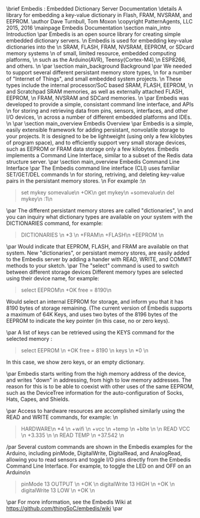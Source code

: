 \brief		Embedis : Embedded Dictionary Server Documentation
\details	A library for embedding a key-value dictionary in Flash, FRAM, NVSRAM, and EEPROM. 
\author		Dave Turnbull, Tom Moxon
\copyright	PatternAgents, LLC 2015, 2016
\mainpage	Embedis Documentation
\section	main_intro Introduction
\par
Embedis is an open source library for creating simple embedded dictionary servers. \n
Embedis is used for embedding key-value dictionaries into the \n
SRAM, FLASH, FRAM, NVSRAM, EEPROM, or SDcard memory systems \n
of small, limited resource, embedded computing platforms, \n
such as the Arduino(AVR), Teensy(Cortex-M4),\n
ESP8266, and others. \n
\par
\section	main_background Background
\par
We needed to support several different persistant memory store types, \n
for a number of "Internet of Things", and small embedded system projects. \n
These types include the internal processor/SoC based SRAM, FLASH, EEPROM, \n
and Scratchpad SRAM memories, as well as externally attached FLASH, EEPROM, \n
FRAM, NVSRAM and SDCard memories. \n
\par
Embedis was developed to provide a simple, consistant command line interface, and APIs \n
for storing and retrieving data from pins, sensors, interfaces, and other I/O devices, \n
across a number of different embedded platforms and IDEs. \n
\par
\section	main_overview Embedis Overview 
\par
Embedis is a simple, easily extensible framework for adding persistant, nonvolatile storage to your projects.
It is designed to be be lightweight (using only a few kilobytes of program space), and to efficiently support very small storage
devices, such as EEPROM or FRAM data storage only a few kilobytes. Embedis implements a Command Line Interface, similar to
a subset of the Redis data structure server.
\par
\section	main_overview Embedis Command Line Interface 
\par
The Embedis command line interface (CLI) uses familiar SET/GET/DEL commands \n
for storing, retriving, and deleting key-value pairs in the persistant memory stores. \n
For example :\n
> set mykey somevalue\n
> +OK\n
> get mykey\n
> +somevalue\n
> del mykey\n
> :1\n

\par
The different persistant memory stores are called "dictionaries", \n
and you can inquiry what dictionary types are available on your system with
the DICTIONARIES command, for example:
> DICTIONARIES \n
> *3 \n
> +FRAM\n
> +FLASH\n
> +EEPROM \n

\par
Would indicate that EEPROM, FLASH, and FRAM are available on that system.
New "dictionaries", or persistant memory stores, are easily added to the Embedis server
by adding a hander with READ, WRITE, and COMMIT methods to your sketch.
\par
The "select" command is used to switch between different storage devices
Different memory types are selected using their device name, for example:
> select EEPROM\n
> +OK free = 8190\n

Would select an internal EEPROM for storage, and inform you that it has 8190 bytes of storage remaining.
(The current version of Embedis supports a maximum of 64K Keys, and uses two bytes of the 8196 bytes of the EEPROM
to indicate the key pointer (in this case, no or zero keys).

\par
A list of keys can be retrieved using the KEYS command for the selected memory :
> select EEPROM \n
> +OK free = 8190 \n
> keys \n
> *0 \n

In this case, we show zero keys, or an empty dictionary.

\par
Embedis starts writing from the high memory address
of the device, and writes "down" in addressing, from high to low memory addresses.
The reason for this is to be able to coexist with other uses of the same EEPROM, such
as the DeviceTree information for the auto-configuration of Socks, Hats, Capes, and Shields.

\par
Access to hardware resources are accomplished similarly using the READ and WRITE commands, for example: \n
> HARDWARE\n
> *4 \n
> +wifi \n
> +vcc \n
> +temp \n
> +blte \n
> \n
> READ VCC \n
> +3.335 \n
> \n
> READ TEMP \n
> +37.542 \n

/par
Several custom commands are shown in the Embedis examples for the Arduino, including pinMode, DigitalWrite, DigitalRead, and AnalogRead,
allowing you to read sensors and toggle I/O pins directly from the Embedis Command Line Interface. For example, to toggle the LED on and OFF
on an Arduino\n
> pinMode 13 OUTPUT \n
> +OK \n
> digitalWrite 13 HIGH \n
> +OK \n
> digitalWrite 13 LOW \n
> +OK \n

\par
For more information, see the Embedis Wiki at https://github.com/thingSoC/embedis/wiki
\par

